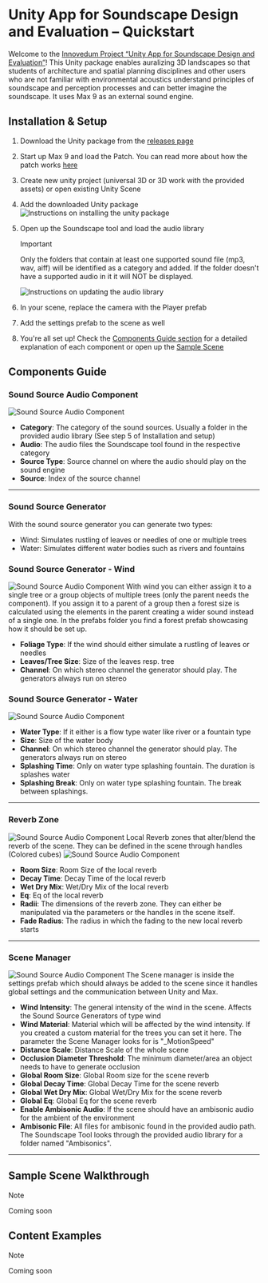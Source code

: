 # Unity App for Soundscape Design and Evaluation – Quickstart

Welcome to the [Innovedum Project “Unity App for Soundscape Design and Evaluation”](https://innovedumprojekte.ethz.ch/4110/en)! This Unity package enables auralizing 3D landscapes so that students of architecture and spatial planning disciplines and other users who are not familiar with environmental acoustics understand principles of soundscape and perception processes and can better imagine the soundscape. It uses Max 9 as an external sound engine.

## Installation & Setup 

1. Download the Unity package from the [releases page](https://github.com/danieborethz/DBAUG-DARCH-Soundscapes/releases)
2. Start up Max 9 and load the Patch. You can read more about how the patch works [here](https://github.com/danieborethz/DBAUG-DARCH-Soundscapes/blob/main/docs/Handout-SoundscapeGenerator-v4_compl_250306.pdf)
3. Create new unity project (universal 3D or 3D work with the provided assets) or open existing Unity Scene
4. Add the downloaded Unity package <img alt="Instructions on installing the unity package" src="/docs/images/Package_installation.jpg" />
5. Open up the Soundscape tool and load the audio library
    > [!IMPORTANT]
    > Only the folders that contain at least one supported sound file (mp3, wav, aiff) will be identified as a category and added. If the folder doesn't have a supported audio in it it will NOT be displayed.

    <img alt="Instructions on updating the audio library" src="/docs/images/Update_Audio_Library.jpg" />
6. In your scene, replace the camera with the Player prefab
7. Add the settings prefab to the scene as well
8. You're all set up! Check the [Components Guide section](#components-guide) for a detailed explanation of each component or open up the [Sample Scene](#sample-scene-walkthrough)
 
## Components Guide 
### Sound Source Audio Component
<img alt="Sound Source Audio Component" src="/docs/images/Sound_Source_Audio_Component.png" />

- **Category**: The category of the sound sources. Usually a folder in the provided audio library (See step 5 of Installation and setup)
- **Audio**: The audio files the Soundscape tool found in the respective category
- **Source Type**: Source channel on where the audio should play on the sound engine
- **Source**: Index of the source channel

<hr>

### Sound Source Generator
With the sound source generator you can generate two types: 
- Wind: Simulates rustling of leaves or needles of one or multiple trees
- Water: Simulates different water bodies such as rivers and fountains

### Sound Source Generator - Wind
<img alt="Sound Source Audio Component" src="/docs/images/Sound_Source_Generator_Wind.png" />
With wind you can either assign it to a single tree or a group objects of multiple trees (only the parent needs the component). If you assign it to a parent of a group then a forest size is calculated using the elements in the parent creating a wider sound instead of a single one. In the prefabs folder you find a forest prefab showcasing how it should be set up.

- **Foliage Type**: If the wind should either simulate a rustling of leaves or needles
- **Leaves/Tree Size**: Size of the leaves resp. tree
- **Channel**: On which stereo channel the generator should play. The generators always run on stereo

### Sound Source Generator - Water
<img alt="Sound Source Audio Component" src="/docs/images/Sound_Source_Generator_Water.png" />

- **Water Type**: If it either is a flow type water like river or a fountain type
- **Size**: Size of the water body
- **Channel**: On which stereo channel the generator should play. The generators always run on stereo
- **Splashing Time**: Only on water type splashing fountain. The duration is splashes water
- **Splashing Break**: Only on water type splashing fountain. The break between splashings.

<hr>

### Reverb Zone
<img alt="Sound Source Audio Component" src="/docs/images/Reverb_Zone_Handles.png" />
Local Reverb zones that alter/blend the reverb of the scene. They can be defined in the scene through handles (Colored cubes)
<img alt="Sound Source Audio Component" src="/docs/images/Reverb_Zone.png" />

- **Room Size**: Room Size of the local reverb
- **Decay Time**: Decay Time of the local reverb
- **Wet Dry Mix**: Wet/Dry Mix of the local reverb
- **Eq**: Eq of the local reverb
- **Radii**: The dimensions of the reverb zone. They can either be manipulated via the parameters or the handles in the scene itself.
- **Fade Radius**: The radius in which the fading to the new local reverb starts

<hr>

### Scene Manager
<img alt="Sound Source Audio Component" src="/docs/images/Scene_Manager.png" />
The Scene manager is inside the settings prefab which should always be added to the scene since it handles global settings and the communication between Unity and Max.

- **Wind Intensity**: The general intensity of the wind in the scene. Affects the Sound Source Generators of type wind
- **Wind Material**: Material which will be affected by the wind intensity. If you created a custom material for the trees you can set it here. The parameter the Scene Manager looks for is "_MotionSpeed"
- **Distance Scale**: Distance Scale of the whole scene
- **Occlusion Diameter Threshold**: The minimum diameter/area an object needs to have to generate occlusion
- **Global Room Size**: Global Room size for the scene reverb
- **Global Decay Time**: Global Decay Time for the scene reverb
- **Global Wet Dry Mix**: Global Wet/Dry Mix for the scene reverb
- **Global Eq**: Global Eq for the scene reverb
- **Enable Ambisonic Audio**: If the scene should have an ambisonic audio for the ambient of the environment
- **Ambisonic File**: All files for ambisonic found in the provided audio path. The Soundscape Tool looks through the provided audio library for a folder named "Ambisonics".

<hr>

## Sample Scene Walkthrough 


> [!NOTE]
> Coming soon

 
## Content Examples 

> [!NOTE]
> Coming soon


 

   

